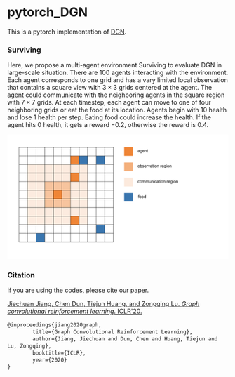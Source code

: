 # pytorch_DGN

This is a pytorch implementation of [DGN](https://arxiv.org/abs/1810.09202).


### Surviving

Here, we propose a multi-agent environment Surviving to evaluate DGN in large-scale situation. There are $100$ agents interacting with the environment. Each agent corresponds to one grid and has a vary limited local observation that contains a square view with $3 \times 3$ grids centered at the agent. The agent could communicate with the neighboring agents in the square region with $7 \times 7$ grids. At each timestep, each
 agent can move to one of four neighboring grids or eat the food at its location. Agents begin with $10$ health and lose $1$ health per step. Eating food could increase the health. If the agent hits $0$ health, it gets a reward $-0.2$, otherwise the reward is $0.4$. 

<img src="./surviving.pdf" alt="Surviving" style="zoom:70%;" />


### Citation

If you are using the codes, please cite our paper.

[Jiechuan Jiang, Chen Dun, Tiejun Huang, and Zongqing Lu. *Graph convolutional reinforcement learning*. ICLR'20.](https://arxiv.org/abs/1810.09202)

	@inproceedings{jiang2020graph,
	    	title={Graph Convolutional Reinforcement Learning},
	    	author={Jiang, Jiechuan and Dun, Chen and Huang, Tiejun and Lu, Zongqing},
	    	booktitle={ICLR},
	    	year={2020}
	}
